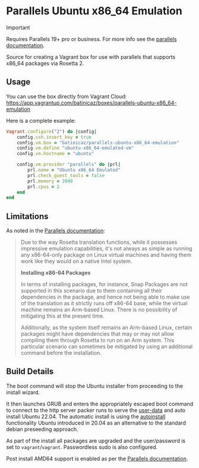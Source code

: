 # Parallels Ubuntu x86_64 Emulation

> [!IMPORTANT]  
> Requires Parallels 19+ pro or business. For more info see the [parallels documentation](https://kb.parallels.com/en/129871).

Source for creating a Vagrant box for use with parallels that supports x86_64 packages via Rosetta 2.

## Usage

You can use the box directly from Vagrant Cloud: https://app.vagrantup.com/batinicaz/boxes/parallels-ubuntu-x86_64-emulation

Here is a complete example:

```ruby
Vagrant.configure("2") do |config|
    config.ssh.insert_key = true
    config.vm.box = "batinicaz/parallels-ubuntu-x86_64-emulation"
    config.vm.define "ubuntu-x86_64-emulated-vm"
    config.vm.hostname = "ubuntu"

    config.vm.provider "parallels" do |prl|
        prl.name = "Ubuntu x86_64 Emulated"
        prl.check_guest_tools = false
        prl.memory = 2048
        prl.cpus = 2
    end
end
```

## Limitations

As noted in the [Parallels documentation](https://kb.parallels.com/en/129871#section5):

> Due to the way Rosetta translation functions, while it possesses impressive emulation capabilities, it's not always as simple as running any x86-64-only package on Linux virtual machines and having them work like they would on a native Intel system.
>
> **Installing x86-64 Packages**
>
> In terms of installing packages, for instance, Snap Packages are not supported in this scenario due to them containing all their dependencies in the package, and hence not being able to make use of the translation as it strictly runs off x86-64 base, while the virtual machine remains an Arm-based Linux. There is no possibility of mitigating this at the present time.
>
> Additionally, as the system itself remains an Arm-based Linux, certain packages might have dependencies that may or may not allow compiling them through Rosetta to run on an Arm system. This particular scenario can sometimes be mitigated by using an additional command before the installation.

## Build Details

The boot command will stop the Ubuntu installer from proceeding to the install wizard. 

It then launches GRUB and enters the appropriately escaped boot command to connect to the http server packer runs to serve the [user-data](./config/user-data) and auto install Ubuntu 22.04. The automatic install is using the [autoinstall](https://ubuntu.com/server/docs/install/autoinstall) functionality Ubuntu introduced in 20.04 as an alternative to the standard debian preseeding approach.

As part of the install all packages are upgraded and the user/password is set to `vagrant`/`vagrant`. Passwordless sudo is also configured.

Post install AMD64 support is enabled as per the [Parallels documentation](https://kb.parallels.com/en/129871#section3).
